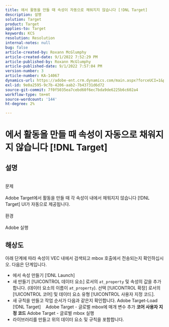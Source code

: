 ```yaml
---
title: 에서 활동을 만들 때 속성이 자동으로 채워지지 않습니다 [!DNL Target]
description: 설명
solution: Target
product: Target
applies-to: Target
keywords: KCS
resolution: Resolution
internal-notes: null
bug: false
article-created-by: Roxann McGlumphy
article-created-date: 9/1/2022 7:52:29 PM
article-published-by: Roxann McGlumphy
article-published-date: 9/1/2022 7:57:04 PM
version-number: 3
article-number: KA-14067
dynamics-url: https://adobe-ent.crm.dynamics.com/main.aspx?forceUCI=1&pagetype=entityrecord&etn=knowledgearticle&id=80b37b96-2f2a-ed11-9db1-002248086a27
exl-id: 9e0a2595-9c7b-4206-aab2-7b43731d6d72
source-git-commit: 7f0f5035ea7cebd60f6ec7bda9de6225b6c602a4
workflow-type: tm+mt
source-wordcount: '144'
ht-degree: 2%

---
```


# 에서 활동을 만들 때 속성이 자동으로 채워지지 않습니다 [!DNL Target]

## 설명

<br>문제<br><br>
Adobe Target에서 활동을 만들 때 각 속성이 내에서 채워지지 않습니다 [!DNL Target] UI가 자동으로 제공됩니다.
<br><br>환경<br><br>
Adobe 실행


## 해상도


아래 단계에 따라 속성이 VEC 내에서 검색되고 mbox 호출에서 전송되는지 확인하십시오. 다음은 단계입니다.

- 에서 속성 만들기 [!DNL Launch]
- 새 만들기 [!UICONTROL 데이터 요소] 로서의 `at_property` 및 속성의 값을 추가합니다. (데이터 요소의 이름이 `at_property`). 선택 [!UICONTROL 확장] 로서의 [!UICONTROL 코어] 및 데이터 요소 유형 [!UICONTROL 사용자 지정 코드].
- 새 규칙을 만들고 작업 순서가 다음과 같은지 확인합니다. Adobe Target-Load [!DNL Target]    Adobe Target - 글로벌 mbox에 매개 변수 추가  <b>코어 사용자 지정 코드</b>  Adobe Target - 글로벌 mbox 실행
- 라이브러리를 만들고 위의 데이터 요소 및 규칙을 포함합니다.
